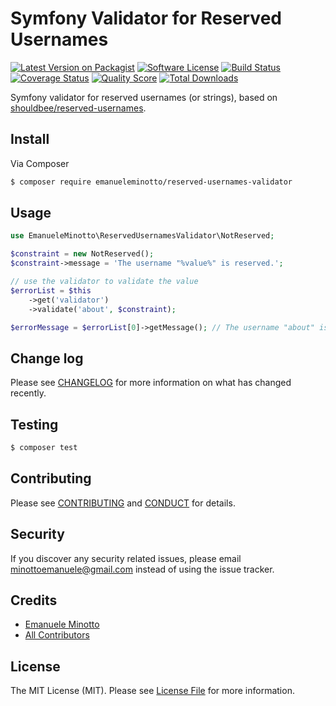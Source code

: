 # Symfony Validator for Reserved Usernames

[![Latest Version on Packagist][ico-version]][link-packagist]
[![Software License][ico-license]](LICENSE.md)
[![Build Status][ico-travis]][link-travis]
[![Coverage Status][ico-scrutinizer]][link-scrutinizer]
[![Quality Score][ico-code-quality]][link-code-quality]
[![Total Downloads][ico-downloads]][link-downloads]

Symfony validator for reserved usernames (or strings), based on [shouldbee/reserved-usernames](https://github.com/shouldbee/reserved-usernames).

## Install

Via Composer

``` bash
$ composer require emanueleminotto/reserved-usernames-validator
```

## Usage

``` php
use EmanueleMinotto\ReservedUsernamesValidator\NotReserved;

$constraint = new NotReserved();
$constraint->message = 'The username "%value%" is reserved.';

// use the validator to validate the value
$errorList = $this
    ->get('validator')
    ->validate('about', $constraint);

$errorMessage = $errorList[0]->getMessage(); // The username "about" is reserved.
```
## Change log

Please see [CHANGELOG](CHANGELOG.md) for more information on what has changed recently.

## Testing

``` bash
$ composer test
```

## Contributing

Please see [CONTRIBUTING](CONTRIBUTING.md) and [CONDUCT](CONDUCT.md) for details.

## Security

If you discover any security related issues, please email minottoemanuele@gmail.com instead of using the issue tracker.

## Credits

- [Emanuele Minotto][link-author]
- [All Contributors][link-contributors]

## License

The MIT License (MIT). Please see [License File](LICENSE.md) for more information.

[ico-version]: https://img.shields.io/packagist/v/EmanueleMinotto/reserved-usernames-validator.svg?style=flat-square
[ico-license]: https://img.shields.io/badge/license-MIT-brightgreen.svg?style=flat-square
[ico-travis]: https://img.shields.io/travis/EmanueleMinotto/reserved-usernames-validator/master.svg?style=flat-square
[ico-scrutinizer]: https://img.shields.io/scrutinizer/coverage/g/EmanueleMinotto/reserved-usernames-validator.svg?style=flat-square
[ico-code-quality]: https://img.shields.io/scrutinizer/g/EmanueleMinotto/reserved-usernames-validator.svg?style=flat-square
[ico-downloads]: https://img.shields.io/packagist/dt/EmanueleMinotto/reserved-usernames-validator.svg?style=flat-square

[link-packagist]: https://packagist.org/packages/EmanueleMinotto/reserved-usernames-validator
[link-travis]: https://travis-ci.org/EmanueleMinotto/reserved-usernames-validator
[link-scrutinizer]: https://scrutinizer-ci.com/g/EmanueleMinotto/reserved-usernames-validator/code-structure
[link-code-quality]: https://scrutinizer-ci.com/g/EmanueleMinotto/reserved-usernames-validator
[link-downloads]: https://packagist.org/packages/EmanueleMinotto/reserved-usernames-validator
[link-author]: https://github.com/EmanueleMinotto
[link-contributors]: ../../contributors
